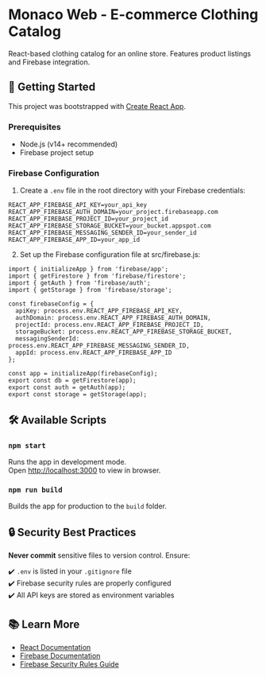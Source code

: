 # Monaco Web - E-commerce Clothing Catalog

React-based clothing catalog for an online store. Features product listings and Firebase integration.

## 🚀 Getting Started

This project was bootstrapped with [Create React App](https://github.com/facebook/create-react-app).

### Prerequisites

- Node.js (v14+ recommended)
- Firebase project setup

### Firebase Configuration

1. Create a `.env` file in the root directory with your Firebase credentials:

```env
REACT_APP_FIREBASE_API_KEY=your_api_key
REACT_APP_FIREBASE_AUTH_DOMAIN=your_project.firebaseapp.com
REACT_APP_FIREBASE_PROJECT_ID=your_project_id
REACT_APP_FIREBASE_STORAGE_BUCKET=your_bucket.appspot.com
REACT_APP_FIREBASE_MESSAGING_SENDER_ID=your_sender_id
REACT_APP_FIREBASE_APP_ID=your_app_id
```
2. Set up the Firebase configuration file at src/firebase.js:
```
import { initializeApp } from 'firebase/app';
import { getFirestore } from 'firebase/firestore';
import { getAuth } from 'firebase/auth';
import { getStorage } from 'firebase/storage';

const firebaseConfig = {
  apiKey: process.env.REACT_APP_FIREBASE_API_KEY,
  authDomain: process.env.REACT_APP_FIREBASE_AUTH_DOMAIN,
  projectId: process.env.REACT_APP_FIREBASE_PROJECT_ID,
  storageBucket: process.env.REACT_APP_FIREBASE_STORAGE_BUCKET,
  messagingSenderId: process.env.REACT_APP_FIREBASE_MESSAGING_SENDER_ID,
  appId: process.env.REACT_APP_FIREBASE_APP_ID
};

const app = initializeApp(firebaseConfig);
export const db = getFirestore(app);
export const auth = getAuth(app);
export const storage = getStorage(app);
```

## 🛠 Available Scripts

### `npm start`
Runs the app in development mode.  
Open [http://localhost:3000](http://localhost:3000) to view in browser.

### `npm run build`
Builds the app for production to the `build` folder.

## 🔒 Security Best Practices
**Never commit** sensitive files to version control. Ensure:

✔️ `.env` is listed in your `.gitignore` file  
✔️ Firebase security rules are properly configured  
✔️ All API keys are stored as environment variables  

## 📚 Learn More
- [React Documentation](https://reactjs.org/)
- [Firebase Documentation](https://firebase.google.com/docs)
- [Firebase Security Rules Guide](https://firebase.google.com/docs/rules)
